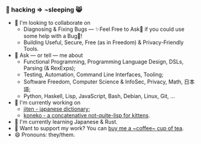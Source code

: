 ### 🌈 hacking ⇒ ¬sleeping 😸

- 👯 I'm looking to collaborate on
  - Diagnosing & Fixing Bugs — ✨Feel Free to Ask💬 if you could use some help with a Bug🐛!
  - Building Useful, Secure, Free (as in Freedom) & Privacy-Friendly Tools.
- 💬 Ask — or tell — me about
  - Functional Programming, Programming Language Design, DSLs, Parsing (& RexExps);
  - Testing, Automation, Command Line Interfaces, Tooling;
  - Software Freedom, Computer Science & InfoSec, Privacy, Math, 日本語;
  - Python, Haskell, Lisp, JavaScript, Bash, Debian, Linux, Git, ...
- 🔭 I'm currently working on
  - [jiten - japanese dictionary](https://github.com/obfusk/jiten);
  - [koneko - a concatenative not-quite-lisp for kittens](https://github.com/obfusk/koneko).
- 🌱 I'm currently learning Japanese & Rust.
- 🍵 Want to support my work? You can [buy me a ~coffee~ cup of tea](https://ko-fi.com/obfusk).
- 😄 Pronouns: they/them.
